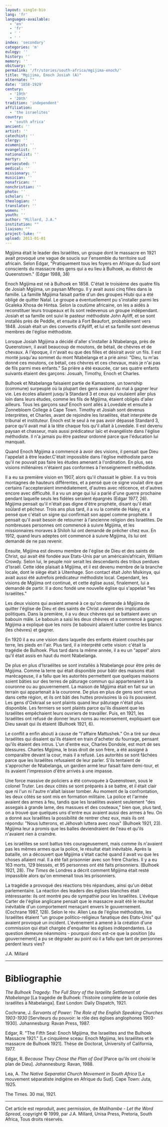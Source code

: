 ```yaml
---
layout: single-bio
lang: 'fr'
languages-available:
  - 'en'
  - 'fr'
  - ' '
  - ' '
index: 'secondary'
categories: 'm'
eulogy: ''
history: ''
memory: ''
obituary: ''
permalink: '/fr/stories/south-africa/mgijima-enoch/'
title: "Mgijima, Enoch Josiah (A)"
alternate: ""
date: '1858-1929'
century:
  - '19th'
  - '20th'
tradition: 'independent'
affiliation:
  - 'the israelites'
country:
  - 'south africa'
ancient: ''
artist: ''
catechist: ''
clergy: ''
ecumenist: ''
evangelist: ''
nationalist: ''
martyr: ''
persecuted: ''
medical: ''
missionary: ''
musician: ''
nonafrican: ''
nonchristian: ''
photo: ''
scholar: ''
theologian: ''
translator: ''
women: ''
youth: ''
author: "Millard, J.A."
institution: ""
liaison: ""
project-luke: ''
upload: 2011-01-01
---
```




Mgijima était le leader des Israélites, un groupe dont le massacre en 1921 avait provoqué une vague de soucis sur l'ensemble du territoire sud africain. Selon Edgar, "Pratiquement tous les foyers en Afrique du Sud sont conscients du massacre des gens qui a eu lieu à Bulhoek, au district de Queenstown." (Edgar 1988, 38)

Enoch Mgijima est né à Bulhoek en 1858. C'était le troisième des quatre fils de Josiah Mgijima, un paysan Mfengu. Il y avait aussi cinq filles dans la famille. La famille Mgijima faisait partie d'un  des groupes Hlubi qui a été obligé de quitter Natal. Le groupe a éventuellement pu s'installer parmi les Gcaleka Xhosa de Hintsa. Selon la coutûme africaine, on les a aidés à reconstituer leurs troupeaux et ils sont redevenus un groupe indépendant. Josiah et sa famille ont suivi le pasteur méthodiste John Ayliff, et se sont installés près de Peddle, et ensuite à Fort Beaufort, probablement vers 1848. Josiah était un des convertis d'Ayliff, et lui et sa famille sont devenus membres de l'église méthodiste.

Lorsque Josiah Mgijima a décidé d'aller s'installer à Ntabelanga, près de Queenstown, il avait beaucoup de moutons, de bétail, de chèvres et de chevaux. A l'époque, il n'avait eu que des filles et désirait avoir un fils. Il est monté jusqu'au sommet du mont Ntabelanga et a prié ainsi: "Dieu, tu m'as donné ces moutons, ce bétail, ces chèvres et ces chevaux, mais je n'ai pas de fils parmi mes enfants." Sa prière a été exaucée, car ses quatre enfants suivants étaient des garçons: Josuah, Timothy, Enoch et Charles.

Bulhoek et Ntabelanga faisaient partie de Kamastone, un township (commune) surpeuplé où la plupart des gens avaient du mal à gagner leur vie. Les écoles allaient jusqu'à Standard 3 et ceux qui voulaient aller plus loin dans leurs études, comme les fils de Mgijima, étaient obligés d'aller ailleurs. Tous les garçons sauf Enoch sont allés à Lovedale et ensuite à Zonnebloem College à Cape Town. Timothy et Josiah sont devenus interprètes, et Charles, avant de rejoindre les Israélites, était interprète de tribunal et instituteur. Enoch est le seul à ne pas avoir dépassé Standard 3, parce qu'il avait mal à la tête chaque fois qu'il allait à Lovedale. Il est devenu paysan et chasseur, mais aussi prédicateur laïc et évangéliste dans l'église méthodiste. Il n'a jamais pu être pasteur ordonné parce que l'éducation lui manquait.

Quand Enoch Mgijima a commencé à avoir des visions, il pensait que Dieu l'appelait à être leader.C'était impossible dans l'église méthodiste parce qu'il ne pouvait pas faire les études amenant à l'ordination. En plus, ses visions millénaires n'étaient pas conformes à l'enseignement méthodiste.

Il a eu sa première vision en 1907, alors qu'il chassait le gibier. Il a vu trois montagnes de hauteurs différentes, et a pensé que ce signe voulait dire que certains l'accepteraient immédiatement, d'autres avec réticence, et d'autres encore avec difficulté. Il a vu un ange qui lui a parlé d'une guerre prochaine pendant laquelle seuls les fidèles seraient épargnés (Edgar 1977, 26). Mgijima pensait qu'il n'était pas digne d'être prophète, disant qu'il était soûlard et pêcheur. Trois ans plus tard, il a vu la comète de Haley, et a pensé que c'était un signe qui confirmait son appel comme prophète. Il pensait qu'il avait besoin de retourner à l'ancienne religion des Israélites. De nombreuses personnes ont commencé à suivre Mgijima, et les missionnaires moraves à Shiloh lui ont demandé de prêcher chez eux. En 1912, quand leurs adeptes ont commencé à suivre Mgijima, ils lui ont demandé de ne pas revenir.

Ensuite, Mgijima est devenu membre de l'église de Dieu et des saints de Christ, qui avait été fondée aux Etats-Unis par un américain/africain, William Crowdy. Selon lui, le peuple noir serait les descendants des tribus perdues d'Israël. Cette idée plaisait à Mgijima, et il est devenu membre de la branche locale, dont le siège était à Uitenhage. Son contact était John Msikinya, qui avait aussi été autrefois prédicateur méthodiste local. Cependant, les visions de Mgijima ont continué, et cette église aussi, finalement, lui a demandé de partir. Il a donc fondé une nouvelle église qui s'appelait "les Israélites."

Les deux visions qui avaient amené à ce qu'on demande à Mgijima de quitter l'église de Dieu et des saints de Christ avaient des implications politiques. Dans la première, il a vu deux chèvres qui se battaient avec un babouin mâle. Le babouin a saisi les deux chèvres et a commencé à gagner. Mgijima a expliqué que les noirs (le babouin) allaient lutter contre les blancs (les chèvres) et gagner.

En 1920 il a eu une vision dans laquelle des enfants étaient couchés par terre, les pieds en l'air. Plus tard, il a interprété cette vision: c'était la tragédie de Bulhoek. Plus tard dans la même année, il a eu un "appel" alors qu'il était assis en haut du mont Ntabelanga.

De plus en plus d'Israélites se sont installés à Ntabelange pour être près de Mgijima. Comme la terre qui était disponible pour bâtir des maisons était marécageuse, il a fallu que les autorités permettent que quelques maisons soient bâties sur des terres de pâturage commun qui appartenaient à la couronne ou au gouvernement. La maison de Mgijima était en fait sur un terrain qui appartenait à la couronne. De plus en plus de gens sont venus dans cette région, et ils ont bâti des huttes provisoires là où ils pouvaient. Les gens d'Oxkraal se sont plaints quand leur pâturage n'était plus disponible. Les fermiers se sont plaints parce qu'ils disaient que les Israélites empêchaient leurs ouvriers de travailler. Puis, en 1921, les Israélites ont refusé de donner leurs noms au recensement, expliquant que Dieu savait qui ils étaient (Bulhoek 1921, 6).

Le conflit a enfin abouti à cause de "l'affaire Mattushek." On a tiré sur deux Israélites qui disaient qu'ils étaient en train d'acheter du fourrage, pensant qu'ils étaient des intrus. L'un d'entre eux, Charles Dondole, est mort de ses blessures. Charles Mgijima, le bras droit de son frère, a été assigné à comparaître devant la cour, mais il a refusé. Les autorités se sont fâchées parce que les Israélites refusaient de leur parler. S'ils tentaient de s'approcher de Ntabelanga, un gardien armé leur faisait faire demi-tour, et ils avaient l'impression d'être arrivés à une impasse.

Une force massive de policiers a été convoquée à Queenstown, sous le colonel Truter. Les deux côtés se sont préparés à se battre, et il était clair que ni l'un ni l'autre n'allait laisser tomber. Au moment de la confrontation, les deux côtés se sont mis en formation militaire. La police et l'armée avaient des armes à feu, tandis que les Israélites avaient seulement "des assegais à grande lame, des massues et des couteaux," bien que, plus tard, on a trouvé que quelques uns d'entre eux avaient aussi des armes à feu. On a donné aux Israélites la possibilité de rentrer chez eux, mais ils ont répondu: "Nous lutterons, et Jéhovah luttera avec nous" (Bulhoek 1921, 23). Mgijima leur a promis que les balles deviendraient de l'eau et qu'ils n'avaient rien à craindre.

Les israélites se sont battus très courageusement, mais comme ils n'avaient pas les mêmes armes que la police, le résultat était inévitable. Après la bataille, on a découvert que Mgijima s'était caché quand il avait vu que les choses allaient mal. Il a été fait prisonnier avec son frère Charles. Il y a eu 163 morts, 129 blessés, et 95 personnes ont été faits prisonniers. (Bulhoek 1921, 28). *The Times* de Londres a décrit comment Mgijima était resté impassible alors qu'on emmenait tous les prisonniers.

La tragédie a provoqué des réactions très répandues, ainsi qu'un débat parlementaire. La réaction des leaders des églises blanches était intéressante: ils ont montré peu de sympathie pour les Israélites. L'évêque Carter de l'église anglicane pensait que le massacre avait été le résultat inévitable d'un comportement menaçant envers le gouvernement. (Cochrane 1987, 128). Selon le rév. Allen Lea de l'église méthodiste, les Israélites étaient "un groupe politico-religieux fanatique des Etats-Unis" qui avaient provoqué un incident. L'événement a amené à la création d'une commission qui était chargée d'enquêter les églises indépendantes. La question demeure néanmoins - pourquoi donc est-ce que la position [du gouvernement] a pu se dégrader au point où il a fallu que tant de personnes perdent leurs vies?

J.A. Millard

---

# Bibliographie

*The Bulhoek Tragedy: The Full Story of the Israelite Settlement at Ntabelanga* [La tragédie de Bulhoek: l'histoire complète de la colonie des israélites à Ntabelanga]. East London: Daily Dispatch, 1921.

Cochrane, J. *Servants of Power: The Role of the English Speaking Churches 1903-1930* [Serviteurs du pouvoir: le rôle des églises anglophones 1903-1930]. Johannesburg: Ravan Press, 1987.

Edgar, R. "The Fifth Seal: Enoch Mgijima, the Israelites and the Bulhoek Massacre 1921." [Le cinquième sceau: Enoch Mgijima, les Israélites et le massacre de Bulhoek 1921]. Thèse de Doctorat, University of California, 1977.

Edgar, R. *Because They Chose the Plan of God* [Parce qu'ils ont choisi le plan de Dieu]. Johannesburg: Ravan, 1988.

Lea, A. *The Native Separatist Church Movement in South Africa* [Le mouvement séparatiste indigène en Afrique du Sud]. Cape Town: Juta, 1925.

The Times. 30 mai, 1921.

---

Cet article est reproduit, avec permission, de *Malihambe - Let the Word Spread*, copyright © 1999, par J.A. Millard, Unisa Press, Pretoria, South Africa, Tous droits réservés.